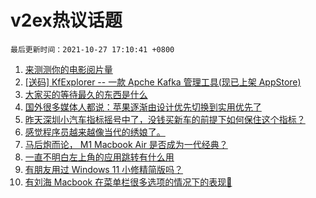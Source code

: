 # v2ex热议话题

`最后更新时间：2021-10-27 17:10:41 +0800`

1. [来测测你的电影阅片量](https://www.v2ex.com/t/810849)
1. [[送码] KfExplorer -- 一款 Apche Kafka 管理工具(现已上架 AppStore)](https://www.v2ex.com/t/810855)
1. [大家买的等待最久的东西是什么](https://www.v2ex.com/t/810844)
1. [国外很多媒体人都说：苹果逐渐由设计优先切换到实用优先了](https://www.v2ex.com/t/810842)
1. [昨天深圳小汽车指标摇号中了，没钱买新车的前提下如何保住这个指标？](https://www.v2ex.com/t/810851)
1. [感觉程序员越来越像当代的绣娘了。](https://www.v2ex.com/t/810841)
1. [马后炮而论， M1 Macbook Air 是否成为一代经典？](https://www.v2ex.com/t/810802)
1. [一直不明白左上角的应用跳转有什么用](https://www.v2ex.com/t/810745)
1. [有朋友用过 Windows 11 小修精简版吗？](https://www.v2ex.com/t/810728)
1. [有刘海 Macbook 在菜单栏很多选项的情况下的表现🤣](https://www.v2ex.com/t/810814)


